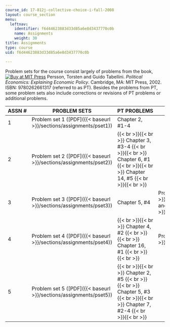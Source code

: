 ```yaml
---
course_id: 17-812j-collective-choice-i-fall-2008
layout: course_section
menu:
  leftnav:
    identifier: f6d44623883d33d85a6e8d3437770c0b
    name: Assignments
    weight: 30
title: Assignments
type: course
uid: f6d44623883d33d85a6e8d3437770c0b

---
```


Problem sets for the course consist largely of problems from the book, [![Buy at MIT Press](/images/mp_logo.gif)](https://mitpress.mit.edu/9780262661317) Persson, Torsten and Guido Tabellini. _Political Economics: Explaining Economic Policy_. Cambridge, MA: MIT Press, 2002. ISBN: 9780262661317 (referred to as PT). Besides the problems from PT, some problem sets also include corrections or revisions of PT problems or additional problems.

| ASSN # | PROBLEM SETS | PT PROBLEMS | ADDITIONAL PROBLEMS |
| --- | --- | --- | --- |
| 1 | Problem set 1 ([PDF]({{< baseurl >}}/sections/assignments/pset1)) | Chapter 2, #1-4 | &nbsp; |
| 2 | Problem set 2 ([PDF]({{< baseurl >}}/sections/assignments/pset2)) |  {{< br >}}{{< br >}} Chapter 3, #3-4 {{< br >}}{{< br >}} Chapter 6, #1 {{< br >}}{{< br >}} Chapter 14, #5 {{< br >}}{{< br >}}  | &nbsp; |
| 3 | Problem set 3 ([PDF]({{< baseurl >}}/sections/assignments/pset3)) | Chapter 5, #4 | Problems 3.A ([PDF]({{< baseurl >}}/sections/assignments/problem3a)) and 3.B ([PDF]({{< baseurl >}}/sections/assignments/problem3b)) |
| 4 | Problem set 4 ([PDF]({{< baseurl >}}/sections/assignments/pset4)) |  {{< br >}}{{< br >}} Chapter 4, #2 {{< br >}}{{< br >}} Chapter 16, #1 {{< br >}}{{< br >}}  | Problem 4.A ([PDF]({{< baseurl >}}/sections/assignments/problem4a)) |
| 5 | Problem set 5 ([PDF]({{< baseurl >}}/sections/assignments/pset5)) |  {{< br >}}{{< br >}} Chapter 2, #5 {{< br >}}{{< br >}} Chapter 5, #3 {{< br >}}{{< br >}} Chapter 7, #2-4 {{< br >}}{{< br >}}  |